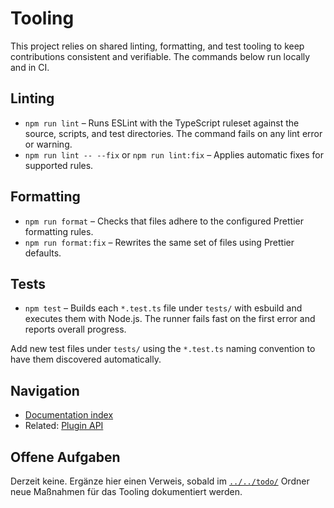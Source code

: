 # Tooling

This project relies on shared linting, formatting, and test tooling to keep contributions consistent and verifiable. The commands below run locally and in CI.

## Linting

- `npm run lint` – Runs ESLint with the TypeScript ruleset against the source, scripts, and test directories. The command fails on any lint error or warning.
- `npm run lint -- --fix` or `npm run lint:fix` – Applies automatic fixes for supported rules.

## Formatting

- `npm run format` – Checks that files adhere to the configured Prettier formatting rules.
- `npm run format:fix` – Rewrites the same set of files using Prettier defaults.

## Tests

- `npm test` – Builds each `*.test.ts` file under `tests/` with esbuild and executes them with Node.js. The runner fails fast on the first error and reports overall progress.

Add new test files under `tests/` using the `*.test.ts` naming convention to have them discovered automatically.

## Navigation

- [Documentation index](./README.md)
- Related: [Plugin API](./plugin-api.md)

## Offene Aufgaben

Derzeit keine. Ergänze hier einen Verweis, sobald im [`../../todo/`](../../todo/) Ordner neue Maßnahmen für das Tooling dokumentiert werden.

